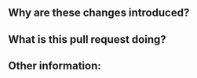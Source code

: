 ## Why are these changes introduced?



## What is this pull request doing?



## Other information:


